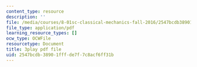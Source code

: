 ```yaml
---
content_type: resource
description: ''
file: /media/courses/8-01sc-classical-mechanics-fall-2016/2547bcdb38901fffde7f7c8acf6ff31b_Cslq_ZYdYwE.pdf
file_type: application/pdf
learning_resource_types: []
ocw_type: OCWFile
resourcetype: Document
title: 3play pdf file
uid: 2547bcdb-3890-1fff-de7f-7c8acf6ff31b
---
```

